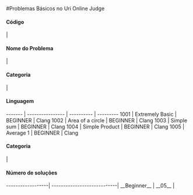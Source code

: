 #Problemas Básicos no Uri Online Judge

<h4>Código</h4>  | <h4>Nome do Problema</h4> | <h4>Categoria</h4> | <h4>Linguagem</h4>
------- | ---------------- | ---------- | ---------
1001    | Extremely Basic  | BEGINNER   | Clang
1002    | Area of a circle | BEGINNER   | Clang
1003    | Simple sum       | BEGINNER   | Clang
1004    | Simple Product   | BEGINNER   | Clang
1005    | Average 1        | BEGINNER   | Clang

<h4>Categoria</h4>| <h4>Número de soluções</h4>
------------------| ----------------------------| 
__Beginner__      | __05__                      |
